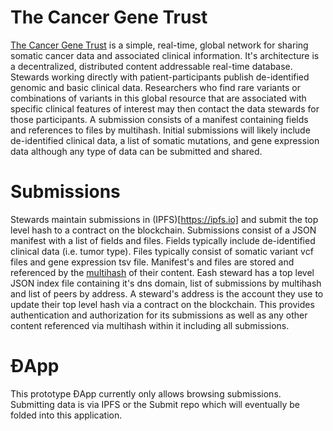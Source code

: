 # The Cancer Gene Trust
[The Cancer Gene Trust](http://www.cancergenetrust.org) is a simple, real-time, global network for sharing somatic cancer data and associated clinical information. It's architecture is a decentralized, distributed content addressable real-time database. Stewards working directly with patient-participants publish de-identified genomic and basic clinical data. Researchers who find rare variants or combinations of variants in this global resource that are associated with specific clinical features of interest may then contact the data stewards for those participants. A submission consists of a manifest containing fields and references to files by multihash. Initial submissions will likely include de-identified clinical data, a list of somatic mutations, and gene expression data although any type of data can be submitted and shared.

# Submissions
Stewards maintain submissions in (IPFS)[https://ipfs.io] and submit the top level hash to a contract on the blockchain. Submissions consist of a JSON manifest with a list of fields and files. Fields typically include de-identified clinical data (i.e. tumor type). Files typically consist of somatic variant vcf files and gene expression tsv file. Manifest's and files are stored and referenced by the [multihash](https://github.com/jbenet/multihash) of their content. Eash steward has a top level JSON index file containing it's dns domain, list of submissions by multihash and list of peers by address. A steward's address is the account they use to update their top level hash via a contract on the blockchain. This provides authentication and authorization for its submissions as well as any other content referenced via multihash within it including all submissions. 

# ĐApp
This prototype ĐApp currently only allows browsing submissions. Submitting data is via IPFS or the Submit repo which will eventually be folded into this application.
